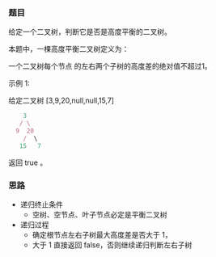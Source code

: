 ### 题目
给定一个二叉树，判断它是否是高度平衡的二叉树。

本题中，一棵高度平衡二叉树定义为：

一个二叉树每个节点 的左右两个子树的高度差的绝对值不超过1。

示例 1:

给定二叉树 [3,9,20,null,null,15,7]
```js
    3
   / \
  9  20
    /  \
   15   7
```
返回 true 。

### 思路
- 递归终止条件
  - 空树、空节点、叶子节点必定是平衡二叉树
- 递归过程
  - 确定根节点左右子树最大高度差是否大于 1，
  - 大于 1 直接返回 false，否则继续递归判断左右子树